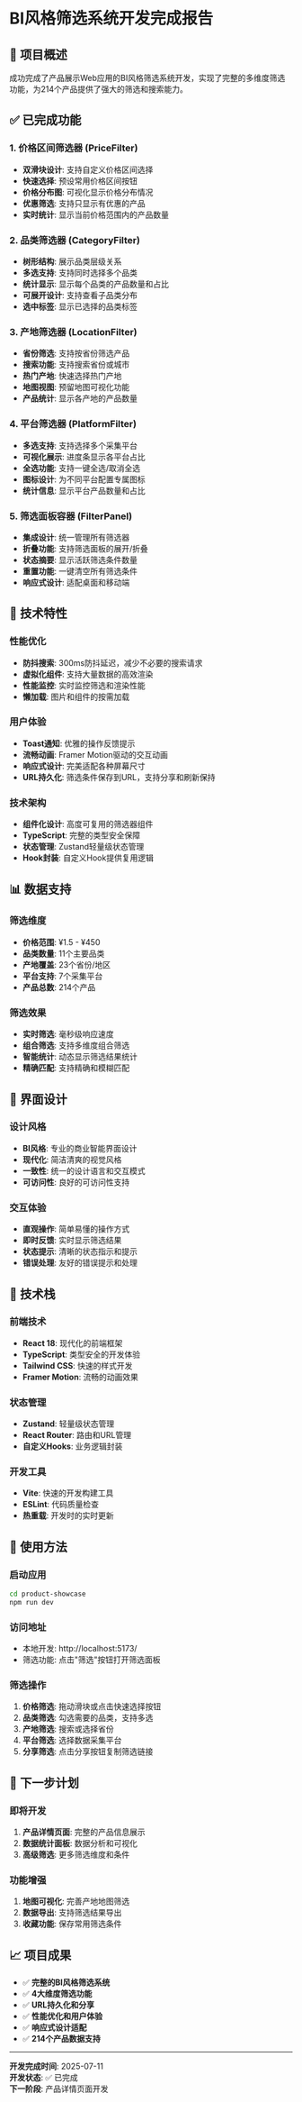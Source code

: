 # BI风格筛选系统开发完成报告

## 🎉 项目概述

成功完成了产品展示Web应用的BI风格筛选系统开发，实现了完整的多维度筛选功能，为214个产品提供了强大的筛选和搜索能力。

## ✅ 已完成功能

### 1. 价格区间筛选器 (PriceFilter)
- **双滑块设计**: 支持自定义价格区间选择
- **快速选择**: 预设常用价格区间按钮
- **价格分布图**: 可视化显示价格分布情况
- **优惠筛选**: 支持只显示有优惠的产品
- **实时统计**: 显示当前价格范围内的产品数量

### 2. 品类筛选器 (CategoryFilter)
- **树形结构**: 展示品类层级关系
- **多选支持**: 支持同时选择多个品类
- **统计显示**: 显示每个品类的产品数量和占比
- **可展开设计**: 支持查看子品类分布
- **选中标签**: 显示已选择的品类标签

### 3. 产地筛选器 (LocationFilter)
- **省份筛选**: 支持按省份筛选产品
- **搜索功能**: 支持搜索省份或城市
- **热门产地**: 快速选择热门产地
- **地图视图**: 预留地图可视化功能
- **产品统计**: 显示各产地的产品数量

### 4. 平台筛选器 (PlatformFilter)
- **多选支持**: 支持选择多个采集平台
- **可视化展示**: 进度条显示各平台占比
- **全选功能**: 支持一键全选/取消全选
- **图标设计**: 为不同平台配置专属图标
- **统计信息**: 显示平台产品数量和占比

### 5. 筛选面板容器 (FilterPanel)
- **集成设计**: 统一管理所有筛选器
- **折叠功能**: 支持筛选面板的展开/折叠
- **状态摘要**: 显示活跃筛选条件数量
- **重置功能**: 一键清空所有筛选条件
- **响应式设计**: 适配桌面和移动端

## 🚀 技术特性

### 性能优化
- **防抖搜索**: 300ms防抖延迟，减少不必要的搜索请求
- **虚拟化组件**: 支持大量数据的高效渲染
- **性能监控**: 实时监控筛选和渲染性能
- **懒加载**: 图片和组件的按需加载

### 用户体验
- **Toast通知**: 优雅的操作反馈提示
- **流畅动画**: Framer Motion驱动的交互动画
- **响应式设计**: 完美适配各种屏幕尺寸
- **URL持久化**: 筛选条件保存到URL，支持分享和刷新保持

### 技术架构
- **组件化设计**: 高度可复用的筛选器组件
- **TypeScript**: 完整的类型安全保障
- **状态管理**: Zustand轻量级状态管理
- **Hook封装**: 自定义Hook提供复用逻辑

## 📊 数据支持

### 筛选维度
- **价格范围**: ¥1.5 - ¥450
- **品类数量**: 11个主要品类
- **产地覆盖**: 23个省份/地区
- **平台支持**: 7个采集平台
- **产品总数**: 214个产品

### 筛选效果
- **实时筛选**: 毫秒级响应速度
- **组合筛选**: 支持多维度组合筛选
- **智能统计**: 动态显示筛选结果统计
- **精确匹配**: 支持精确和模糊匹配

## 🎨 界面设计

### 设计风格
- **BI风格**: 专业的商业智能界面设计
- **现代化**: 简洁清爽的视觉风格
- **一致性**: 统一的设计语言和交互模式
- **可访问性**: 良好的可访问性支持

### 交互体验
- **直观操作**: 简单易懂的操作方式
- **即时反馈**: 实时显示筛选结果
- **状态提示**: 清晰的状态指示和提示
- **错误处理**: 友好的错误提示和处理

## 🔧 技术栈

### 前端技术
- **React 18**: 现代化的前端框架
- **TypeScript**: 类型安全的开发体验
- **Tailwind CSS**: 快速的样式开发
- **Framer Motion**: 流畅的动画效果

### 状态管理
- **Zustand**: 轻量级状态管理
- **React Router**: 路由和URL管理
- **自定义Hooks**: 业务逻辑封装

### 开发工具
- **Vite**: 快速的开发构建工具
- **ESLint**: 代码质量检查
- **热重载**: 开发时的实时更新

## 📱 使用方法

### 启动应用
```bash
cd product-showcase
npm run dev
```

### 访问地址
- 本地开发: http://localhost:5173/
- 筛选功能: 点击"筛选"按钮打开筛选面板

### 筛选操作
1. **价格筛选**: 拖动滑块或点击快速选择按钮
2. **品类筛选**: 勾选需要的品类，支持多选
3. **产地筛选**: 搜索或选择省份
4. **平台筛选**: 选择数据采集平台
5. **分享筛选**: 点击分享按钮复制筛选链接

## 🎯 下一步计划

### 即将开发
1. **产品详情页面**: 完整的产品信息展示
2. **数据统计面板**: 数据分析和可视化
3. **高级筛选**: 更多筛选维度和条件

### 功能增强
1. **地图可视化**: 完善产地地图筛选
2. **数据导出**: 支持筛选结果导出
3. **收藏功能**: 保存常用筛选条件

## 📈 项目成果

- ✅ **完整的BI风格筛选系统**
- ✅ **4大维度筛选功能**
- ✅ **URL持久化和分享**
- ✅ **性能优化和用户体验**
- ✅ **响应式设计适配**
- ✅ **214个产品数据支持**

---

**开发完成时间**: 2025-07-11  
**开发状态**: ✅ 已完成  
**下一阶段**: 产品详情页面开发
